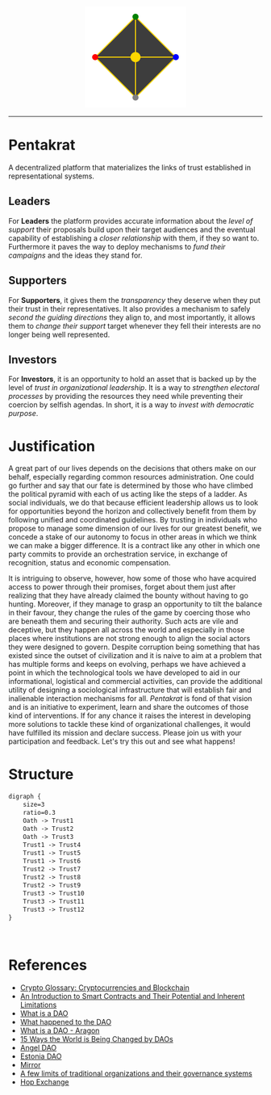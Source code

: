 <div align="center">
  <img width="200" src=".\logo.svg" alt="logo">
</div>

---

# Pentakrat

A decentralized platform that materializes the links of trust established in
representational systems.

## Leaders

For **Leaders** the platform provides accurate information about the *level of
support* their proposals build upon their target audiences and the eventual
capability of establishing a *closer relationship* with them, if they so want
to.  Furthermore it paves the way to deploy mechanisms to *fund their
campaigns* and the ideas they stand for.

## Supporters

For **Supporters**, it gives them the *transparency* they deserve when they put
their trust in their representatives. It also provides a mechanism to safely
*second the guiding directions* they align to, and most importantly, it allows
them to *change their support* target whenever they fell their interests are
no longer being well represented.

## Investors

For **Investors**, it is an opportunity to hold an asset that is backed up by
the level of *trust in organizational leadership*. It is a way to *strengthen
electoral processes* by providing the resources they need while preventing
their coercion by selfish agendas. In short, it is a way to *invest with
democratic purpose*.

# Justification

A great part of our lives depends on the decisions that others make on our
behalf, especially regarding common resources administration. One could go
further and say that our fate is determined by those who have climbed the
political pyramid with each of us acting like the steps of a ladder. As social
individuals, we do that because efficient leadership allows us to look for
opportunities beyond the horizon and collectively benefit from them by
following unified and coordinated guidelines. By trusting in individuals who
propose to manage some dimension of our lives for our greatest benefit, we
concede a stake of our autonomy to focus in other areas in which we think we
can make a bigger difference. It is a contract like any other in which one
party commits to provide an orchestration service, in exchange of recognition,
status and economic compensation.

It is intriguing to observe, however, how some of those who have acquired
access to power through their promises, forget about them just after realizing
that they have already claimed the bounty without having to go hunting.
Moreover, if they manage to grasp an opportunity to tilt the balance in their
favour, they change the rules of the game by coercing those who are beneath
them and securing their authority. Such acts are vile and deceptive, but they
happen all across the world and especially in those places where institutions
are not strong enough to align the social actors they were designed to govern.
Despite corruption being something that has existed since the outset of
civilization and it is naive to aim at a problem that has multiple forms and
keeps on evolving, perhaps we have achieved a point in which the technological
tools we have developed to aid in our informational, logistical and commercial
activities, can provide the additional utility of designing a sociological
infrastructure that will establish fair and inalienable interaction mechanisms
for all. *Pentakrat* is fond of that vision and is an initiative to experiment,
learn and share the outcomes of those kind of interventions. If for any chance
it raises the interest in developing more solutions to tackle these kind of
organizational challenges, it would have fulfilled its mission and declare
success. Please join us with your participation and feedback. Let's try this
out and see what happens!


# Structure


```graphviz
digraph {
    size=3
    ratio=0.3
    Oath -> Trust1
    Oath -> Trust2
    Oath -> Trust3
    Trust1 -> Trust4
    Trust1 -> Trust5
    Trust1 -> Trust6
    Trust2 -> Trust7
    Trust2 -> Trust8
    Trust2 -> Trust9
    Trust3 -> Trust10
    Trust3 -> Trust11
    Trust3 -> Trust12
}
```

<br>

# References

- [Crypto Glossary: Cryptocurrencies and Blockchain](https://a16z.com/2019/11/08/crypto-glossary/)
- [An Introduction to Smart Contracts and Their Potential and Inherent Limitations](https://corpgov.law.harvard.edu/2018/05/26/an-introduction-to-smart-contracts-and-their-potential-and-inherent-limitations/)
- [What is a DAO](https://hackernoon.com/what-is-a-dao-c7e84aa1bd69)
- [What happened to the DAO](https://www.coininsider.com/what-happened-to-the-dao/)
- [What is a DAO - Aragon](https://blog.aragon.org/what-is-a-dao/)
- [15 Ways the World is Being Changed by DAOs](https://blog.aragon.org/15-ways-the-world-is-being-transformed-by-daos)
- [Angel DAO](https://angeldao.org/)
- [Estonia DAO](https://estoniadao.org/)
- [Mirror](https://mirror.xyz/)
- [A few limits of traditional organizations and their governance systems](https://medium.com/@LuigiGrx/2-2-daos-a-new-organizational-and-governance-paradigm-93e889df1b39?p=d452fe6ea41f)
- [Hop Exchange](https://app.hop.exchange/)
